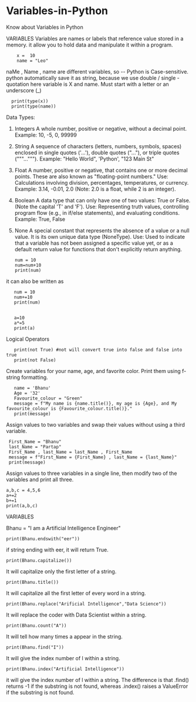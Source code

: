 # Variables-in-Python
Know about Variables in Python

VARIABLES
Variables are names or labels that reference value stored in a memory. it allow you to hold data and manipulate it within a program.
        
        x =  10
        name = "Leo" 
naMe , Name , name are different variables, so -- Python is Case-sensitive. 
python automatically save it as string, because we use double / single - quotation
here variable is X and name. 
Must start with a letter or an underscore (_)
    
      print(type(x))
      print(type(name))


Data Types:
1. Integers
A whole number, positive or negative, without a decimal point.
Example: 10, -5, 0, 99999

2. String
A sequence of characters (letters, numbers, symbols, spaces) enclosed in single quotes ('...'), double quotes ("..."), or triple quotes ("""...""").
Example: "Hello World", 'Python', "123 Main St"

3. Float
A number, positive or negative, that contains one or more decimal points. These are also known as "floating-point numbers."
Use: Calculations involving division, percentages, temperatures, or currency.
Example: 3.14, -0.01, 2.0 (Note: 2.0 is a float, while 2 is an integer).


5. Boolean
A data type that can only have one of two values: True or False. (Note the capital 'T' and 'F').
Use: Representing truth values, controlling program flow (e.g., in if/else statements), and evaluating conditions.
Example: True, False

6. None
A special constant that represents the absence of a value or a null value. It is its own unique data type (NoneType).
Use: Used to indicate that a variable has not been assigned a specific value yet, or as a default return value for functions that don't explicitly return anything.




       num = 10
       num=num+10
       print(num)
it can also be written as
 
       num = 10
       num+=10
       print(num)


       a=10
       a*=5
       print(a)

Logical Operators

       print(not True) #not will convert true into false and false into true
       print(not False)

Create variables for your name, age, and favorite color. Print them using f-string formatting.

       name = 'Bhanu'
       Age = '32'
       Favourite_colour = "Green"
       message = f"My name is {name.title()}, my age is {Age}, and My favourite_colour is {Favourite_colour.title()}."
       print(message)


Assign values to two variables and swap their values without using a third variable.

     First_Name = "Bhanu"
     last_Name = "Partap"
     First_Name , last_Name = last_Name , First_Name
     message = f"First_Name = {First_Name} , last_Name = {last_Name}"
     print(message)
     
Assign values to three variables in a single line, then modify two of the variables and print all three.

    a,b,c = 4,5,6
    a+=2
    b+=1
    print(a,b,c)


  VARIABLES

Bhanu = "I am a Artificial Intelligence Engineer"

    print(Bhanu.endswith("eer")) 
if string ending with eer, it will return True.

    print(Bhanu.capitalize()) 
It will capitalize only the first letter of a string.

    print(Bhanu.title()) 
It will capitalize all the first letter of every word in a string.

    print(Bhanu.replace("Arificial Intelligence","Data Science")) 
It will replace the coder with Data Scientist within a string.

    print(Bhanu.count("A")) 
It will tell how many times a appear in the string.

    print(Bhanu.find("I")) 
It will give the index number of l within a string.
 
    print(Bhanu.index("Artificial Intelligence")) 
it will give the index number of l within a string.
The difference is that .find() returns -1 if the substring is not found, whereas .index() raises a ValueError if the substring is not found.
